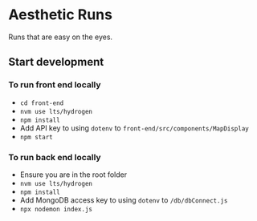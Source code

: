# Aesthetic Runs

Runs that are easy on the eyes.

## Start development

### To run front end locally

- `cd front-end`
- `nvm use lts/hydrogen`
- `npm install`
- Add API key to using `dotenv` to `front-end/src/components/MapDisplay`
- `npm start`

### To run back end locally

- Ensure you are in the root folder
- `nvm use lts/hydrogen`
- `npm install`
- Add MongoDB access key to using `dotenv` to `/db/dbConnect.js`
- `npx nodemon index.js`
